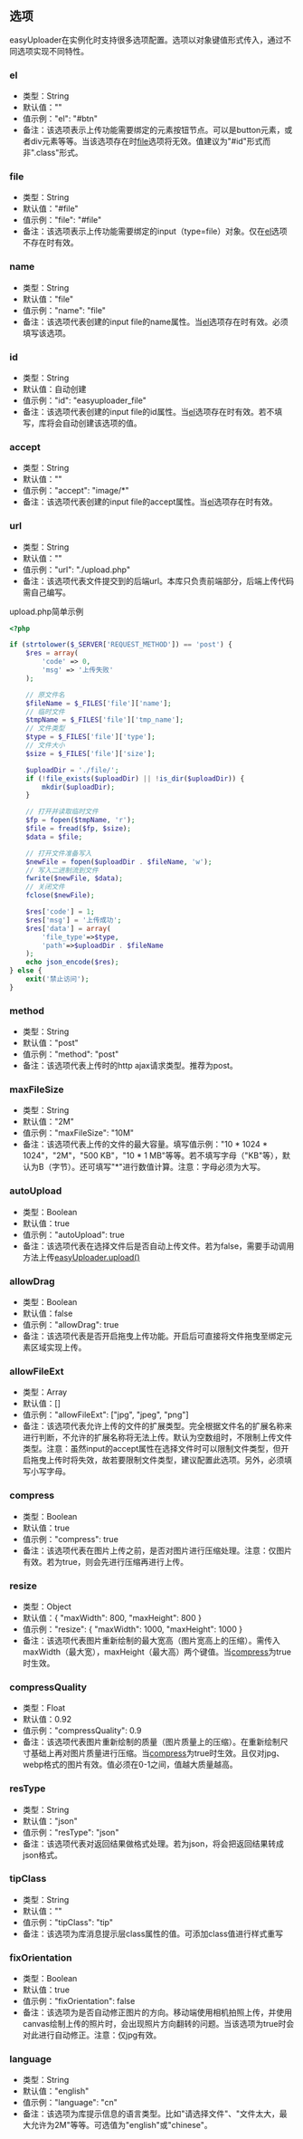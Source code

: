 ## 选项

easyUploader在实例化时支持很多选项配置。选项以对象键值形式传入，通过不同选项实现不同特性。

### el

* 类型：String
* 默认值：""
* 值示例："el": "#btn"
* 备注：该选项表示上传功能需要绑定的元素按钮节点。可以是button元素，或者div元素等等。当该选项存在时[file](options.md#file)选项将无效。值建议为"#id"形式而非".class"形式。

### file

* 类型：String
* 默认值："#file"
* 值示例："file": "#file"
* 备注：该选项表示上传功能需要绑定的input（type=file）对象。仅在[el](options.md#el)选项不存在时有效。

### name

* 类型：String
* 默认值："file"
* 值示例："name": "file"
* 备注：该选项代表创建的input file的name属性。当[el](options.md#el)选项存在时有效。必须填写该选项。

### id

* 类型：String
* 默认值：自动创建
* 值示例："id": "easyuploader_file"
* 备注：该选项代表创建的input file的id属性。当[el](options.md#el)选项存在时有效。若不填写，库将会自动创建该选项的值。

### accept

* 类型：String
* 默认值：""
* 值示例："accept": "image/*"
* 备注：该选项代表创建的input file的accept属性。当[el](options.md#el)选项存在时有效。

### url

* 类型：String
* 默认值：""
* 值示例："url": "./upload.php"
* 备注：该选项代表文件提交到的后端url。本库只负责前端部分，后端上传代码需自己编写。

upload.php简单示例

``` php
<?php

if (strtolower($_SERVER['REQUEST_METHOD']) == 'post') {
    $res = array(
        'code' => 0,
        'msg' => '上传失败'
    );

    // 原文件名
    $fileName = $_FILES['file']['name'];
    // 临时文件
    $tmpName = $_FILES['file']['tmp_name'];
    // 文件类型
    $type = $_FILES['file']['type'];
    // 文件大小
    $size = $_FILES['file']['size'];

    $uploadDir = './file/';
    if (!file_exists($uploadDir) || !is_dir($uploadDir)) {
        mkdir($uploadDir);
    }

    // 打开并读取临时文件
    $fp = fopen($tmpName, 'r');
    $file = fread($fp, $size);
    $data = $file;

    // 打开文件准备写入
    $newFile = fopen($uploadDir . $fileName, 'w');
    // 写入二进制流到文件
    fwrite($newFile, $data);
    // 关闭文件
    fclose($newFile);

    $res['code'] = 1;
    $res['msg'] = '上传成功';
    $res['data'] = array(
        'file_type'=>$type,
        'path'=>$uploadDir . $fileName
    );
    echo json_encode($res);
} else {
    exit('禁止访问');
}
```

### method

* 类型：String
* 默认值："post"
* 值示例："method": "post"
* 备注：该选项代表上传时的http ajax请求类型。推荐为post。

### maxFileSize

* 类型：String
* 默认值："2M"
* 值示例："maxFileSize": "10M"
* 备注：该选项代表上传的文件的最大容量。填写值示例："10 \* 1024 \* 1024"，"2M"，"500 KB"，"10 \* 1 MB"等等。若不填写字母（"KB"等），默认为B（字节）。还可填写"\*"进行数值计算。注意：字母必须为大写。

### autoUpload

* 类型：Boolean
* 默认值：true
* 值示例："autoUpload": true
* 备注：该选项代表在选择文件后是否自动上传文件。若为false，需要手动调用方法上传[easyUploader.upload()](methods.md#upload)

### allowDrag

* 类型：Boolean
* 默认值：false
* 值示例："allowDrag": true
* 备注：该选项代表是否开启拖曳上传功能。开启后可直接将文件拖曳至绑定元素区域实现上传。

### allowFileExt

* 类型：Array
* 默认值：[]
* 值示例："allowFileExt": ["jpg", "jpeg", "png"]
* 备注：该选项代表允许上传的文件的扩展类型。完全根据文件名的扩展名称来进行判断，不允许的扩展名称将无法上传。默认为空数组时，不限制上传文件类型。注意：虽然input的accept属性在选择文件时可以限制文件类型，但开启拖曳上传时将失效，故若要限制文件类型，建议配置此选项。另外，必须填写小写字母。

### compress

* 类型：Boolean
* 默认值：true
* 值示例："compress": true
* 备注：该选项代表在图片上传之前，是否对图片进行压缩处理。注意：仅图片有效。若为true，则会先进行压缩再进行上传。

### resize

* 类型：Object
* 默认值：{ "maxWidth": 800, "maxHeight": 800 }
* 值示例："resize": { "maxWidth": 1000, "maxHeight": 1000 }
* 备注：该选项代表图片重新绘制的最大宽高（图片宽高上的压缩）。需传入maxWidth（最大宽），maxHeight（最大高）两个键值。当[compress](options.md#compress)为true时生效。

### compressQuality

* 类型：Float
* 默认值：0.92
* 值示例："compressQuality": 0.9
* 备注：该选项代表图片重新绘制的质量（图片质量上的压缩）。在重新绘制尺寸基础上再对图片质量进行压缩。当[compress](options.md#compress)为true时生效。且仅对jpg、webp格式的图片有效。值必须在0-1之间，值越大质量越高。

### resType

* 类型：String
* 默认值："json"
* 值示例："resType": "json"
* 备注：该选项代表对返回结果做格式处理。若为json，将会把返回结果转成json格式。

### tipClass

* 类型：String
* 默认值：""
* 值示例："tipClass": "tip"
* 备注：该选项为库消息提示层class属性的值。可添加class值进行样式重写

### fixOrientation

* 类型：Boolean
* 默认值：true
* 值示例："fixOrientation": false
* 备注：该选项为是否自动修正图片的方向。移动端使用相机拍照上传，并使用canvas绘制上传的照片时，会出现照片方向翻转的问题。当该选项为true时会对此进行自动修正。注意：仅jpg有效。

### language

* 类型：String
* 默认值："english"
* 值示例："language": "cn"
* 备注：该选项为库提示信息的语言类型。比如"请选择文件"、"文件太大，最大允许为2M"等等。可选值为"english"或"chinese"。